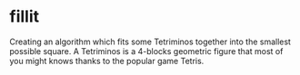 # fillit
Creating an algorithm which fits some Tetriminos together into the smallest possible square. A Tetriminos is a 4-blocks geometric figure that most of you might knows thanks to the popular game Tetris.
